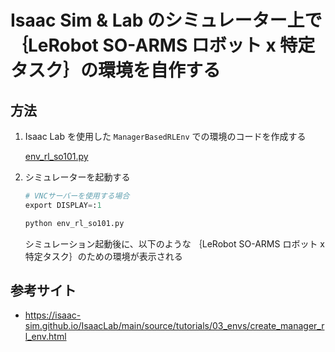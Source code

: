 # Isaac Sim & Lab のシミュレーター上で｛LeRobot SO-ARMS ロボット x 特定タスク｝の環境を自作する

## 方法

1. Isaac Lab を使用した `ManagerBasedRLEnv` での環境のコードを作成する

    [env_rl_so101.py](env_rl_so101.py)

1. シミュレーターを起動する

    ```python
    # VNCサーバーを使用する場合
    export DISPLAY=:1

    python env_rl_so101.py
    ```

    シミュレーション起動後に、以下のような ｛LeRobot SO-ARMS ロボット x 特定タスク｝のための環境が表示される



## 参考サイト

- https://isaac-sim.github.io/IsaacLab/main/source/tutorials/03_envs/create_manager_rl_env.html

